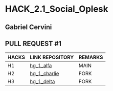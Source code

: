 # HACK_2.1_Social_Oplesk

## Gabriel Cervini

## PULL REQUEST #1

<hdr>

| HACKS | LINK REPOSITORY |REMARKS|
| ------ | ------ | ------ |
| H1 | [hg_1_alfa](https://github.com/Gabrielcg20/hg_1_alfa) |MAIN|
| H2 | [hg_1_charlie](https://github.com/Gabrielcg20/hg_1_charlie) |FORK|
| H3 | [hg_1_delta](https://github.com/Gabrielcg20/hg_1_delta) |FORK|
